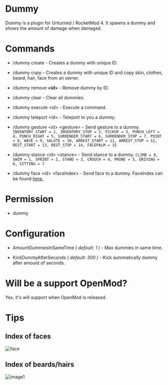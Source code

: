 # Dummy
Dummy is a plugin for Unturned / RocketMod 4. It spawns a dummy and shows the amount of damage when damaged.

# Commands
- /dummy create - Creates a dummy with unique ID.

- /dummy copy - Creates a dummy with unique ID and copy skin, clothes, beard, hair, face from an owner.

- /dummy remove **&lt;id&gt;** - Remove dummy by ID.

- /dummy clear - Clear all dummies.

- /dummy execute &lt;id&gt; <command> - Execute a command.

- /dummy teleport &lt;id&gt; - Teleport to you a dummy.

- /dummy gesture &lt;id&gt; &lt;gesture&gt; - Send gesture to a dummy. ```
        INVENTORY_START = 1,
        INVENTORY_STOP = 2,
        PICKUP = 3,
        PUNCH_LEFT = 4,
        PUNCH_RIGHT = 5,
        SURRENDER_START = 6,
        SURRENDER_STOP = 7,
        POINT = 8,
        WAVE = 9,
        SALUTE = 10,
        ARREST_START = 11,
        ARREST_STOP = 12,
        REST_START = 13,
        REST_STOP = 14,
        FACEPALM = 15 ```

- /dummy stance &lt;id&gt; &lt;stance&gt; - Send stance to a dummy. ``` CLIMB = 0,
        SWIM = 1,
        SPRINT = 2,
        STAND = 3,
        CROUCH = 4,
        PRONE = 5,
        DRIVING = 6,
        SITTING = 7 ```
        
- /dummy face &lt;id&gt; &lt;faceIndex&gt; - Send face to a dummy. FaceIndex can be found [here.](https://github.com/EvolutionPlugins/Dummy#tips)

# Permission
- dummy

# Configuration
- AmountDummiesInSameTime _( default: 1 )_ - Max dummies in same time.

- KickDummyAfterSeconds _( default: 300 )_ - Kick automatically dummy after amount of seconds.

# Will be a support OpenMod?
Yes, it's will support when OpenMod is released.

# Tips

## Index of faces

![face](https://i.redd.it/eqve40c3cuqx.png)

## Index of beards/hairs

![image1](https://i.redd.it/t9qh0q76l16z.jpg)
